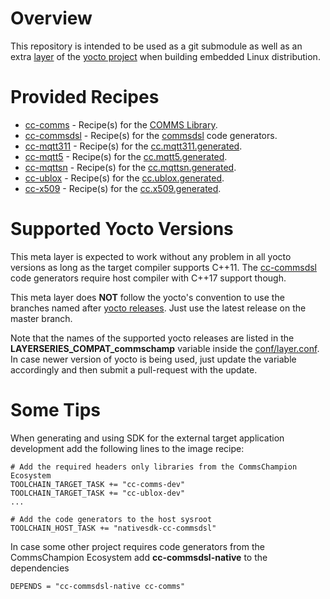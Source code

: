 # Overview
This repository is intended to be used as a git submodule as well as an extra
[layer](https://docs.yoctoproject.org/bsp-guide/bsp.html) of the [yocto project](https://www.yoctoproject.org/)
when building embedded Linux distribution.

# Provided Recipes

- [cc-comms](recipes-support/cc-comms) - Recipe(s) for the [COMMS Library](https://github.com/commschamp/comms).
- [cc-commsdsl](recipes-applications/cc-commsdsl) - Recipe(s) for the [commsdsl](https://github.com/commschamp/commscommsdsl) code generators.
- [cc-mqtt311](recipes-support/cc-mqtt311) - Recipe(s) for the [cc.mqtt311.generated](https://github.com/commschamp/cc.mqtt311.generated).
- [cc-mqtt5](recipes-support/cc-mqtt5) - Recipe(s) for the [cc.mqtt5.generated](https://github.com/commschamp/cc.mqtt5.generated).
- [cc-mqttsn](recipes-support/cc-mqttsn) - Recipe(s) for the [cc.mqttsn.generated](https://github.com/commschamp/cc.mqttsn.generated).
- [cc-ublox](recipes-support/cc-ublox) - Recipe(s) for the [cc.ublox.generated](https://github.com/commschamp/cc.ublox.generated).
- [cc-x509](recipes-support/cc-x509) - Recipe(s) for the [cc.x509.generated](https://github.com/commschamp/cc.x509.generated).

# Supported Yocto Versions
This meta layer is expected to work without any problem in all yocto versions as long as the target compiler supports
C++11. The [cc-commsdsl](recipes-applications/cc-commsdsl) code generators require host compiler with C++17 support though.

This meta layer does **NOT** follow the yocto's convention to use the branches named after
[yocto releases]([cc-commsdsl](recipes-applications/cc-commsdsl)). Just use the latest release on the master branch.

Note that the names of the supported yocto releases are listed in the **LAYERSERIES_COMPAT_commschamp** variable inside
the [conf/layer.conf](conf/layer.conf). In case newer version of yocto is being used, just update the variable accordingly
and then submit a pull-request with the update.

# Some Tips
When generating and using SDK for the external target application development add the following lines to the image recipe:
```
# Add the required headers only libraries from the CommsChampion Ecosystem
TOOLCHAIN_TARGET_TASK += "cc-comms-dev"
TOOLCHAIN_TARGET_TASK += "cc-ublox-dev"
...

# Add the code generators to the host sysroot
TOOLCHAIN_HOST_TASK += "nativesdk-cc-commsdsl"
```

In case some other project requires code generators from the CommsChampion Ecosystem add **cc-commsdsl-native** to the dependencies
```
DEPENDS = "cc-commsdsl-native cc-comms"
```
